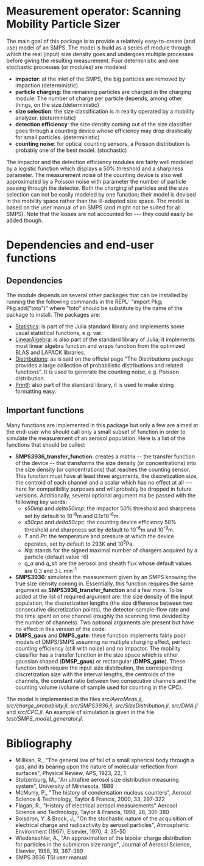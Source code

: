 # Measurement operator: Scanning Mobility Particle Sizer

The main goal of this package is to provide a relatively easy-to-create (and use) model of an SMPS. The model is build as a series of module through which the real (input) size density goes and undergoes multiple processes before giving the resulting measurement. Four deterministic and one stochastic processes (or modules) are modeled:
- **impactor**: at the inlet of the SMPS, the big particles are removed by impaction (deterministic)
- **particle charging**: the remaining particles are charged in the charging module. The number of charge per particle depends, among other things, on the size.(deterministic)
- **size selection**: the size classification is in reality operated by a mobility analyzer. (deterministic)
- **detection efficiency**: the size density coming out of the size classifier goes through a counting device whose efficiency may drop drastically for small particles. (deterministic)
- **counting noise**: for optical counting sensors, a Poisson distribution is probably one of the best model. (stochastic)

The impactor and the detection efficiency modules are fairly well modeled by a logistic function which displays a 50% threshold and a sharpness parameter. The measurement noise of the counting device is also well approximated by a Poisson noise with parameter the number of particle passing through the detector. Both the charging of particles and the size selection can not be easily modeled by one function; their model is devised in the mobility space rather than the ill-adapted size space.
The model is based on the user manual of an SMPS (and might not be suited for all SMPS).
Note that the losses are not accounted for --- they could easily be added though.

# Dependencies and end-user functions
## Dependencies
The module depends on several other packages that can be installed by running the the following commands in the REPL: "import Pkg; Pkg.add("toto")" where "toto" should be substitute by the name of the package to install. The packages are:
- [Statistics](https://docs.julialang.org/en/v1/stdlib/Statistics/): is part of the Julia standard library and implements some usual statistical functions, e.g. var.
- [LinearAlgebra](https://docs.julialang.org/en/v1/stdlib/LinearAlgebra/): is also part of the standard library of Julia; it implements most linear algebra function and wraps function from the optimized BLAS and LAPACK libraries.
- [Distributions](https://juliastats.org/Distributions.jl/stable/starting/): as is said on the official page "The Distributions package provides a large collection of probabilistic distributions and related functions". It is used to generate the counting noise, e.g. Poisson distribution.
- [Printf](https://docs.julialang.org/en/v1/stdlib/Printf/): also part of the standard library, it is used to make string formatting easy.


## Important functions
Many functions are implemented in this package but only a few are aimed at the end-user who should call only a small subset of function in order to simulate the measurement of an aerosol population. Here is a list of the functions that should be called:

- **SMPS3936_transfer_function**: creates a matrix -- the transfer function of the device -- that transforms the size density (or concentrations) into the size density (or concentrations) that reaches the counting sensor. This function must have at least three arguments, the discretization size, the centroid of each channel and a scalar which has no effect at all --- here for compatibility purposes and will probably be dropped in future versions. Additionally, several optional argument ma be passed with the following key words:
  - *s50imp* and *delta50imp*: the impactor 50% threshold and sharpness set by default to 10<sup>-6</sup>m and 0.1x10<sup>-6</sup>m.
  - *s50cpc* and *delta50cpc*: the counting device efficiency 50% threshold and sharpness set by default to 10<sup>-8</sup>m and 10<sup>-9</sup>m.
  - *T* and *Pr*: the temperature and pressure at which the device operates, set by default to 293K and 10<sup>5</sup>Pa.
  - *Nq*: stands for the signed maximal number of chargers acquired by a particle (default value -6)
  - *q_a* and *q_sh* are the aerosol and sheath flux whose default values are 0.3 and 3 L min<sup>-1</sup>
- **SMPS3936**: simulates the measurement given by an SMPS knowing the true size density coming in. Essentially, this function requires the same argument as **SMPS3936_transfer_function** and a few more. To be added at the list of required argument are: the size density of the input population, the discretization lengths (the size difference between two consecutive discretization points), the detector-sample-flow rate and the time spent on one channel (roughly the scanning time devided by the number of channels). Two optional arguments are present but have no effect in this version of the code.
- **DMPS_gaus** and **DMPS_gate**: these function implements fairly poor models of DMPS/SMPS assuming no multiple charging effect, perfect counting efficiency (still with noise) and no impactor. The mobility classifier has a transfer function in the size space which is either gaussian shaped (**DMSP_gaus**) or rectangular (**DMPS_gate**). These function both require the input size distribution, the corresponding discretization size with the interval lengths, the centroids of the channels, the constant ratio between two consecutive channels and the counting volume (volume of sample used for counting in the CPC).

The model is implemented in the files *src/AeroMeas.jl*, *src/charge_probability.jl*, *src/SMPS3936.jl*, *src/SizeDistribution.jl*, *src/DMA.jl* and *src/CPC.jl*.
An example of simulation is given in the file *test/SMPS_model_generator.jl*.

# Bibliography
- Millikan, R., "The general law of fall of a small spherical body through a gas, and its bearing upon the nature of molecular reflection from surfaces", Physical Review, APS, 1923, 22, 1
- Stolzenburg, M., "An ultrafine aerosol size distribution measuring system", University of Minnesota, 1989
- McMurry, P., "The history of condensation nucleus counters", Aerosol Science & Technology, Taylor & Francis, 2000, 33, 297-322
- Flagan, R., "History of electrical aerosol measurements" Aerosol Science and Technology, Taylor & Francis, 1998, 28, 301-380
- Boisdron, Y. & Brock, J., "On the stochastic nature of the acquisition of electrical charge and radioactivity by aerosol particles", Atmospheric Environment (1967), Elsevier, 1970, 4, 35-50
- Wiedensohler, A., "An approximation of the bipolar charge distribution for particles in the submicron size range", Journal of Aerosol Science, Elsevier, 1988, 19, 387-389
- SMPS 3936 TSI user manual.
